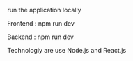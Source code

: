 run the application locally

Frontend : npm run dev

Backend :  npm run dev


Technologiy are use Node.js and React.js
